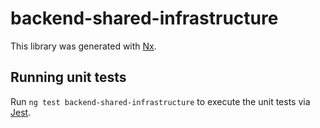 # backend-shared-infrastructure

This library was generated with [Nx](https://nx.dev).

## Running unit tests

Run `ng test backend-shared-infrastructure` to execute the unit tests via [Jest](https://jestjs.io).
